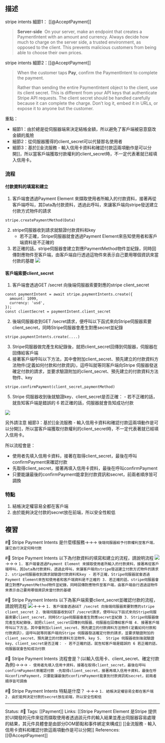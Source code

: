 ## 描述
stripe intents 細節1： [[@AcceptPayment]]
> **Server-side** 
> On your server, make an endpoint that creates a PaymentIntent with an amount and currency. Always decide how much to charge on the server side, a trusted environment, as opposed to the client. This prevents malicious customers from being able to choose their own prices.

stripe intents 細節2：[[@AcceptPayment]]
> When the customer taps **Pay**, confirm the PaymentIntent to complete the payment.
> 
> Rather than sending the entire PaymentIntent object to the client, use its client secret. This is different from your API keys that authenticate Stripe API requests. The client secret should be handled carefully because it can complete the charge. Don’t log it, embed it in URLs, or expose it to anyone but the customer.

重點：
- 細節1：由於總是從伺服器端來決定結帳金額，所以避免了客戶端被惡意竄改金額的風險
- 細節2：從伺服器獲得的client_secret可以代替那名使用者
- 細節3：基於[[金流服務 - 輸入信用卡資料和確認付款這兩項動作是可以分開]]，所以當客戶端獲取付款權利的client_secret時，不一定代表著就已經填入信用卡。

### 流程

#### 付款資料的填寫和建立
1. 客戶端會透過Payment Element 來擷取使用者所輸入的付款資料，接著再從客戶端呼叫，其Data為付款資料，透過此呼叫，來讓客戶端向stripe發送建立付款方式物件的請求
```
stripe.createPaymentMethod(Data)
```
2. stripe伺服器收到請求就驗證付款資料和key
	- 若不正確，Stripe伺服器就會透過Payment Element來告知使用者和客戶端資料是不正確的
3. 若正確的話，stripe伺服器會建立對應PaymentMethod物件並紀錄，同時回傳對應物件至客戶端，由客戶端自行透過這物件來表示自己要用哪個資訊來當付款的基礎
![](https://res.cloudinary.com/dqfxgtyoi/image/upload/v1656946266/blog/paymentFlow/stripe/pre-build-billing-data_wxzoqm.png)

#### 客戶端索要client_secret

1. 客戶端會透過GET /secret 向後端伺服器索要對應的stripe client_secret
```
const paymentIntent = await stripe.paymentIntents.create({
  amount: 1099,
  currency: 'usd',
});
const clientSecret = paymentIntent.client_secret
```
2. 後端伺服器收到GET /secret請求，便呼叫以下函式來向Stripe伺服器索要client_secret，同時Stripe伺服器會產生對應secret並紀錄
```
stripe.paymentIntents.create(....)
```
3. Stripe伺服器做完產生和紀錄後，就把client_secret回傳到伺服器，伺服器在回傳給客戶端
4. 接著客戶端呼叫以下方法，其中會附加client_secret、預先建立的付款資料方法物件(定義如何付款和付款資訊)，這呼叫就等同客戶端向Stripe 伺服器發送確定付款的請求，並要求驗證附加的client_secret、預先建立的付款資料方法物件、key
```
stripe.confirmPayment(client_secret,paymentMethod)
```
5.  Stripe 伺服器收到後就驗證key、client_secret是否正確：
		- 若不正確的話，就告知客戶端是錯誤的
6 若正確的話，伺服器就會告知成功付款

![](https://res.cloudinary.com/dqfxgtyoi/image/upload/v1656946813/blog/paymentFlow/stripe/payment_intents_flow_j2nigv.png)

另外請注意
細節3：基於[[金流服務 - 輸入信用卡資料和確認付款這兩項動作是可以分開]]，所以當客戶端獲取付款權利的client_secret時，不一定代表著就已經填入信用卡。

所以流程會是：
- 使用者先填入信用卡資料，接著在取得client_secret，最後在呼叫confirmPayment來確認付款 
- 先取得client_secret，接著再填入信用卡資料，最後在呼叫confirmPayment
- 只要能讓最後的confirmPayment能拿到付款資訊和secret，前兩者順序皆可調換



### 特點
1. 結帳決定權容易全都在客戶端
2. 由於能夠決定付款的secret放在前端，所以安全性較低

## 複習
#🧠 Stripe Payment Intents 是什麼樣服務->->-> `後端伺服器給予付款權利至客戶端，讓它自行決定何時付款 `
<!--SR:!2022-08-06,22,250-->

#🧠  Stripe Payment Intents 以下為付款資料的填寫和建立的流程，請說明流程 ![](https://res.cloudinary.com/dqfxgtyoi/image/upload/v1656946266/blog/paymentFlow/stripe/pre-build-billing-data_wxzoqm.png)->->-> `1. 客戶端會透過Payment Element 來擷取使用者所輸入的付款資料，接著再從客戶端呼叫，其Data為付款資料，透過此呼叫，來讓客戶端向stripe發送建立付款方式物件的請求2. stripe伺服器收到請求就驗證付款資料和key - 若不正確，Stripe伺服器就會透過Payment Element來告知使用者和客戶端資料是不正確的 3. 若正確的話，stripe伺服器會建立對應PaymentMethod物件並紀錄，同時回傳對應物件至客戶端，由客戶端自行透過這物件來表示自己要用哪個資訊來當付款的基礎`
<!--SR:!2022-08-14,27,250-->


#🧠 Stripe Payment Intents 以下為客戶端索要client_secret並確認付款的流程，請說明流程 ![](https://res.cloudinary.com/dqfxgtyoi/image/upload/v1656946813/blog/paymentFlow/stripe/payment_intents_flow_j2nigv.png)->->-> `1. 客戶端會透過GET /secret 向後端伺服器索要對應的stripe client_secret 2. 後端伺服器收到GET /secret請求，便呼叫以下函式來向Stripe伺服器索要client_secret，同時Stripe伺服器會產生對應secret並紀錄 3. Stripe伺服器做完產生和紀錄後，就把client_secret回傳到伺服器，伺服器在回傳給客戶端 4. 接著客戶端呼叫以下方法，其中會附加client_secret、預先建立的付款資料方法物件(定義如何付款和付款資訊)，這呼叫就等同客戶端向Stripe 伺服器發送確定付款的請求，並要求驗證附加的client_secret、預先建立的付款資料方法物件、key 5.  Stripe 伺服器收到後就驗證key、client_secret是否正確： - 若不正確的話，就告知客戶端是錯誤的 6 若正確的話，伺服器就會告知成功付款`
<!--SR:!2022-08-15,28,250-->


#🧠  Stripe Payment Intents 流程會是？(以輸入信用卡、client_secret、確定付款為例)->->-> `- 使用者先填入信用卡資料，接著在取得client_secret，最後在呼叫confirmPayment來確認付款 -先取得client_secret，接著再填入信用卡資料，最後在呼叫confirmPayment，只要能讓最後的confirmPayment能拿到付款資訊和secret，前兩者順序皆可調換`
<!--SR:!2022-08-15,28,250-->


#🧠 Stripe Payment Intents  特點是什麼？ ->->-> `1. 結帳決定權容易全都在客戶端 2. 由於能夠決定付款的secret放在前端，所以安全性較低`
<!--SR:!2022-08-05,21,250-->

---
Status: #🌱 
Tags:
[[Payment]]
Links:
[[Stripe Payment Element 是Stripe 提供於UI開發的元件來從而擷取使用者透過該元件的輸入結果並產出伺服器容易處理的結果，其元件具體會是由部分DOM節點和事件綁定來構成]]
[[金流服務 - 輸入信用卡資料和確認付款這兩項動作是可以分開]]
References:
[[@AcceptPayment]]